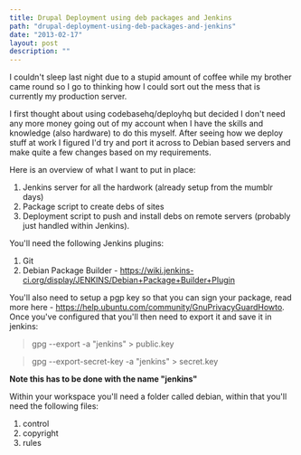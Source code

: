 ```yaml
---
title: Drupal Deployment using deb packages and Jenkins
path: "drupal-deployment-using-deb-packages-and-jenkins"
date: "2013-02-17"
layout: post
description: ""
---
```

I couldn't sleep last night due to a stupid amount of coffee while my brother came round so I go to thinking how I could sort out the mess that is currently my production server.

I first thought about using codebasehq/deployhq but decided I don't need any more money going out of my account when I have the skills and knowledge (also hardware) to do this myself. After seeing how we deploy stuff at work I figured I'd try and port it across to Debian based servers and make quite a few changes based on my requirements.

Here is an overview of what I want to put in place:

1. Jenkins server for all the hardwork (already setup from the mumblr days)
2. Package script to create debs of sites
3. Deployment script to push and install debs on remote servers (probably just handled within Jenkins).

You'll need the following Jenkins plugins:

1. Git
2. Debian Package Builder - https://wiki.jenkins-ci.org/display/JENKINS/Debian+Package+Builder+Plugin

You'll also need to setup a pgp key so that you can sign your package, read more here - https://help.ubuntu.com/community/GnuPrivacyGuardHowto. Once you've configured that you'll then need to export it and save it in jenkins:

>  gpg --export -a "jenkins" > public.key

>  gpg --export-secret-key -a "jenkins" > secret.key

**Note this has to be done with the name "jenkins"**

Within your workspace you'll need a folder called debian, within that you'll need the following files:

1. control
2. copyright
3. rules





